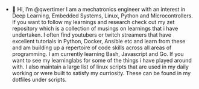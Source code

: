 - 👋 Hi, I’m @qwertimer
I am a mechatronics engineer with an interest in Deep Learning, Embedded Systems, Linux, Python and Microcontrollers. If you want to follow my learnings and research check out my zet repository which is a collection of musings on learnings that i have undertaken. I often find youtubers or twitch streamers that have excellent tutorials in Python, Docker, Ansible etc and learn from these and am building up a repertoire of code skills across all areas of programming. I am currently learning Bash, Javascript and Go. If you want to see my learninglabs for some of the things i have played around with. I also maintain a large list of linux scripts that are used in my daily working or were built to satisfy my curriosity. These can be found in my dotfiles under scripts.






